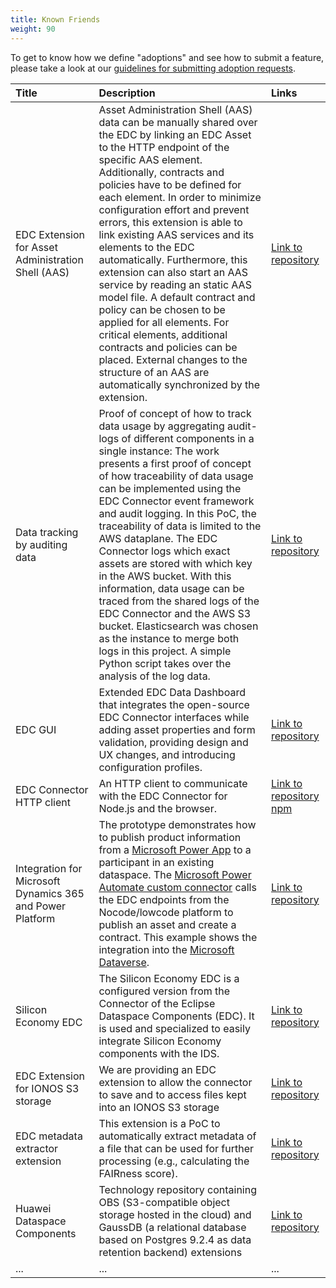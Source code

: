 ```yaml
---
title: Known Friends
weight: 90
---
```


To get to know how we define "adoptions" and see how to submit a feature, please take a look at our
[guidelines for submitting adoption requests](adoption.md).

| Title                                                     | Description                                                                                                                                                                                                                                                                                                                                                                                                                                                                                                                                                                                                                                                                                                                                 | Links                                                                                                                                                  |
|:----------------------------------------------------------|:--------------------------------------------------------------------------------------------------------------------------------------------------------------------------------------------------------------------------------------------------------------------------------------------------------------------------------------------------------------------------------------------------------------------------------------------------------------------------------------------------------------------------------------------------------------------------------------------------------------------------------------------------------------------------------------------------------------------------------------------|:-------------------------------------------------------------------------------------------------------------------------------------------------------|
| EDC Extension for Asset Administration Shell (AAS)        | Asset Administration Shell (AAS) data can be manually shared over the EDC by linking an EDC Asset to the HTTP endpoint of the specific AAS element. Additionally, contracts and policies have to be defined for each element. In order to minimize configuration effort and prevent errors, this extension is able to link existing AAS services and its elements to the EDC automatically. Furthermore, this extension can also start an AAS service by reading an static AAS model file. A default contract and policy can be chosen to be applied for all elements. For critical elements, additional contracts and policies can be placed. External changes to the structure of an AAS are automatically synchronized by the extension. | [Link to repository](https://github.com/FraunhoferIOSB/EDC-Extension-for-AAS)                                                                          |
| Data tracking by auditing data                            | Proof of concept of how to track data usage by aggregating audit-logs of different components in a single instance: The work presents a first proof of concept of how traceability of data usage can be implemented using the EDC Connector event framework and audit logging. In this PoC, the traceability of data is limited to the AWS dataplane. The EDC Connector logs which exact assets are stored with which key in the AWS bucket. With this information, data usage can be traced from the shared logs of the EDC Connector and the AWS S3 bucket. Elasticsearch was chosen as the instance to merge both logs in this project. A simple Python script takes over the analysis of the log data.                                  | [Link to repository](https://github.com/FraunhoferISST/edc-data-tracebility-app)                                                                       |
| EDC GUI                                                   | Extended EDC Data Dashboard that integrates the open-source EDC Connector interfaces while adding asset properties and form validation, providing design and UX changes, and introducing configuration profiles.                                                                                                                                                                                                                                                                                                                                                                                                                                                                                                                            | [Link to repository](https://github.com/sovity/edc-ui)                                                                                                 |
| EDC Connector HTTP client                                 | An HTTP client to communicate with the EDC Connector for Node.js and the browser.                                                                                                                                                                                                                                                                                                                                                                                                                                                                                                                                                                                                                                                           | [Link to repository](https://github.com/Think-iT-Labs/edc-connector-client) [npm](https://www.npmjs.com/package/@think-it-labs/edc-connector-client)   |
| Integration for Microsoft Dynamics 365 and Power Platform | The prototype demonstrates how to publish product information from a [Microsoft Power App](https://learn.microsoft.com/en-us/power-apps/powerapps-overview) to a participant in an existing dataspace. The [Microsoft Power Automate custom connector](https://learn.microsoft.com/en-us/connectors/custom-connectors/define-blank) calls the EDC endpoints from the Nocode/lowcode platform to publish an asset and create a contract. This example shows the integration into the [Microsoft Dataverse](https://learn.microsoft.com/en-us/power-apps/maker/data-platform/data-platform-intro).                                                                                                                                            | [Link to repository](https://github.com/edc-oneweek/MinimumViableDataspace/blob/2c20b19b2a70b0631818a25112d04e9cc9fad414/dataverse/README.md)          |
| Silicon Economy EDC                                       | The Silicon Economy EDC is a configured version from the Connector of the Eclipse Dataspace Components (EDC). It is used and specialized to easily integrate Silicon Economy components with the IDS.                                                                                                                                                                                                                                                                                                                                                                                                                                                                                                                                       | [Link to repository](https://git.openlogisticsfoundation.org/silicon-economy/base/ids/silicon-economy-edc)                                             |
| EDC Extension for IONOS S3 storage                        | We are providing an EDC extension to allow the connector to save and to access files kept into an IONOS S3 storage                                                                                                                                                                                                                                                                                                                                                                                                                                                                                                                                                                                                                          | [Link to repository](https://github.com/ionos-cloud/edc-ionos-s3)                                                                                      |
| EDC metadata extractor extension                          | This extension is a PoC to automatically extract metadata of a file that can be used for further processing (e.g., calculating the FAIRness score).                                                                                                                                                                                                                                                                                                                                                                                                                                                                                                                                                                                         | [Link to repository](https://gitlab.fit.fraunhofer.de/ameerali.khan/edc-metadata-extractor-extension)                                                  |
| Huawei Dataspace Components                               | Technology repository containing OBS (S3-compatible object storage hosted in the cloud) and GaussDB (a relational database based on Postgres 9.2.4 as data retention backend) extensions                                                                                                                                                                                                                                                                                                                                                                                                                                                                                                                                                    | [Link to repository](https://github.com/eclipse-edc/Technology-HuaweiCloud)                                                                            |
| ...                                                       | ...                                                                                                                                                                                                                                                                                                                                                                                                                                                                                                                                                                                                                                                                                                                                         | ...                                                                                                                                                    |
